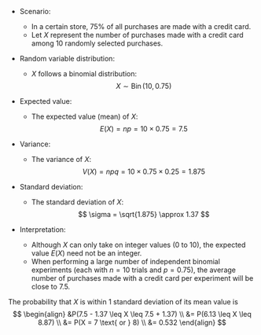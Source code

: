 - Scenario:
	- In a certain store, 75% of all purchases are made with a credit card.
	- Let $X$ represent the number of purchases made with a credit card among 10 randomly selected purchases.

- Random variable distribution:
	- $X$ follows a binomial distribution:
    $$
    X \sim \operatorname{Bin}(10, 0.75)
    $$
- Expected value:
	- The expected value (mean) of $X$:
    $$
    E(X) = np = 10 \times 0.75 = 7.5
    $$

- Variance:
	- The variance of $X$:
    $$
    V(X) = npq = 10 \times 0.75 \times 0.25 = 1.875
    $$
- Standard deviation:
	- The standard deviation of $X$:
    $$
    \sigma = \sqrt{1.875} \approx 1.37
    $$

- Interpretation:
	- Although $X$ can only take on integer values (0 to 10), the expected value $E(X)$ need not be an integer.
	- When performing a large number of independent binomial experiments (each with $n = 10$ trials and $p = 0.75$), the average number of purchases made with a credit card per experiment will be close to 7.5.

The probability that $X$ is within 1 standard deviation of its mean value is
$$
\begin{align}
&P(7.5 - 1.37 \leq X \leq 7.5 + 1.37) \\
&= P(6.13 \leq X \leq 8.87) \\
&= P(X = 7 \text{ or } 8) \\
&= 0.532
\end{align}
$$
